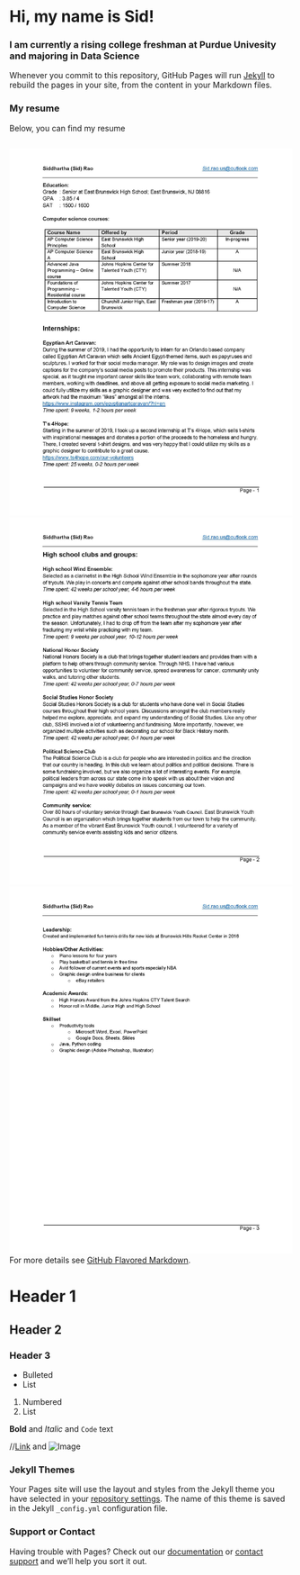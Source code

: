 # Hi, my name is Sid!
### I am currently a rising college freshman at Purdue Univesity and majoring in Data Science

Whenever you commit to this repository, GitHub Pages will run [Jekyll](https://jekyllrb.com/) to rebuild the pages in your site, from the content in your Markdown files.

### My resume

Below, you can find my resume
```markdown

```
![resume1](/assets/path/SiddharthaRaoResume-page-001.jpg)
![resume2](/assets/path/SiddharthaRaoResume-page-002.jpg)
![resume3](/assets/path/SiddharthaRaoResume-page-003.jpg)
For more details see [GitHub Flavored Markdown](https://guides.github.com/features/mastering-markdown/).

# Header 1
## Header 2
### Header 3

- Bulleted
- List

1. Numbered
2. List

**Bold** and _Italic_ and `Code` text

//[Link](url) and ![Image](src)

### Jekyll Themes

Your Pages site will use the layout and styles from the Jekyll theme you have selected in your [repository settings](https://github.com/sidrao02/sidsite/settings). The name of this theme is saved in the Jekyll `_config.yml` configuration file.

### Support or Contact

Having trouble with Pages? Check out our [documentation](https://help.github.com/categories/github-pages-basics/) or [contact support](https://github.com/contact) and we’ll help you sort it out.
